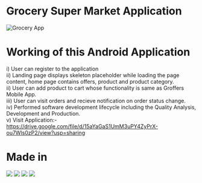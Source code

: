 # Grocery Super Market Application

![Grocery App](https://i.postimg.cc/jdvM8QYS/HOME.jpg)


# Working of this Android Application

i)   User can register to the application  
ii)  Landing page displays skeleton placeholder while loading the page content, home page contains offers, product and product category.   
ii)  User can add product to cart whose functionality is same as Groffers Mobile App.  
iii) User can visit orders and recieve notification on order status change.  
iv) Performed software development lifecycle including the Quality Analysis, Development and Production.    
v)  Visit Application:-https://drive.google.com/file/d/15aYaGaS1UmM3uPY4ZyPrX-ou7Wls0zP2/view?usp=sharing       


# Made in
![](https://img.shields.io/badge/Framework-ReactNative-informational?style=flat&logo=<LOGO_NAME>&logoColor=white&color=2bbc8a) 
![](https://img.shields.io/badge/Database-MongoDb-informational?style=flat&logo=<LOGO_NAME>&logoColor=white&color=2bbc8a) 
![](https://img.shields.io/badge/Storage-Firebase-informational?style=flat&logo=<LOGO_NAME>&logoColor=white&color=2bbc8a) 
![](https://img.shields.io/badge/Backend-Expressjs-informational?style=flat&logo=<LOGO_NAME>&logoColor=white&color=2bbc8a)


